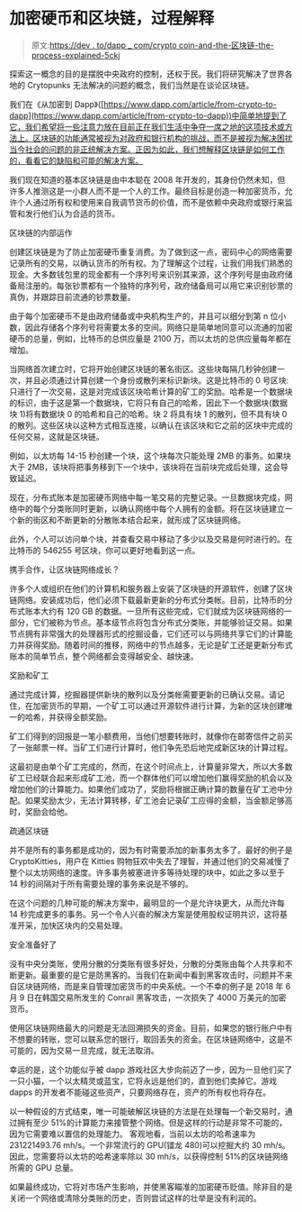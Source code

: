 # 加密硬币和区块链，过程解释

> 原文:[https://dev . to/dapp _ com/crypto coin-and-the-区块链-the-process-explained-5ckj](https://dev.to/dapp_com/cryptocoin-and-the-blockchain-the-process-explained-5ckj)

探索这一概念的目的是摆脱中央政府的控制，还权于民。我们将研究解决了世界各地的 Crytopunks 无法解决的问题的概念，我们当然是在谈论区块链。

我们在《从加密到 Dapp》([https://www.dapp.com/article/from-crypto-to-dapp](https://www.dapp.com/article/from-crypto-to-dapp))中简单地提到了它，我们希望将一些注意力放在目前正在我们生活中争夺一席之地的这项技术或方法上。区块链的功能通常被视为对政府和银行机构的挑战，而不是被视为解决困扰当今社会的问题的非正统解决方案。正因为如此，我们想解释区块链是如何工作的，看看它的缺陷和可能的解决方案。

我们现在知道的基本区块链是由中本聪在 2008 年开发的，其身份仍然未知，但许多人推测这是一小群人而不是一个人的工作。最终目标是创造一种加密货币，允许个人通过所有权和使用来自我调节货币的价值，而不是依赖中央政府或银行来监管和发行他们认为合适的货币。

区块链的内部运作

创建区块链是为了防止加密硬币重复消费。为了做到这一点，密码中心的网络需要记录所有的交易，以确认货币的所有权。为了理解这个过程，让我们用我们熟悉的现金。大多数钱包里的现金都有一个序列号来识别其来源，这个序列号是由政府储备局注册的。每张钞票都有一个独特的序列号，政府储备局可以用它来识别钞票的真伪，并跟踪目前流通的钞票数量。

由于每个加密硬币不是由政府储备或中央机构生产的，并且可以细分到第 n 位小数，因此存储各个序列号将需要太多的空间。网络只是简单地同意可以流通的加密硬币的总量，例如，比特币的总供应量是 2100 万，而以太坊的总供应量每年都在增加。

当网络首次建立时，它将开始创建区块链的著名街区。这些块每隔几秒钟创建一次，并且必须通过计算创建一个身份或散列来标识新块。这是比特币的 0 号区块:只进行了一次交易，这是对完成该区块哈希计算的矿工的奖励。哈希是一个数据块的标识，由于这是第一个数据块，它将只有自己的哈希，因此下一个数据块(数据块 1)将有数据块 0 的哈希和自己的哈希。块 2 将具有块 1 的散列，但不具有块 0 的散列。这些区块以这种方式相互连接，以确认在该区块和它之前的区块中完成的任何交易，这就是区块链。

例如，以太坊每 14-15 秒创建一个块，这个块每次只能处理 2MB 的事务。如果块大于 2MB，该块将把事务移到下一个块中，该块将在当前块完成后处理，这会导致延迟。

现在，分布式账本是加密硬币网络中每一笔交易的完整记录。一旦数据块完成，网络中的每个分类账同时更新，以确认网络中每个人拥有的金额。将在区块链建立一个新的街区和不断更新的分散账本结合起来，就形成了区块链网络。

此外，个人可以访问单个块，并查看交易中移动了多少以及交易是何时进行的。在比特币的 546255 号区块，你可以更好地看到这一点。

携手合作，让区块链网络成长？

许多个人或组织在他们的计算机和服务器上安装了区块链的开源软件，创建了区块链网络。安装成功后，他们必须下载最新更新的分布式分类帐。目前，比特币的分布式账本大约有 120 GB 的数据。一旦所有这些完成，它们就成为区块链网络的一部分，它们被称为节点。基本级节点将包含分布式分类账，并能够验证交易。如果节点拥有非常强大的处理器形式的挖掘设备，它们还可以与网络共享它们的计算能力并获得奖励。随着时间的推移，网络中的节点越多，无论是矿工还是更新分布式账本的简单节点，整个网络都会变得越安全、越快速。

奖励和矿工

通过完成计算，挖掘器提供新块的散列以及分类帐需要更新的已确认交易。请记住，在加密货币的早期，一个矿工可以通过开源软件进行计算，为新的区块创建唯一的哈希，并获得全额奖励。

矿工们得到的回报是一笔小额费用，当他们想要转账时，就像你在邮寄信件之前买了一张邮票一样。当矿工们进行计算时，他们争先恐后地完成新区块的计算过程。

这最初是由单个矿工完成的，然而，在这个时间点上，计算量非常大，所以大多数矿工已经联合起来形成矿工池，而一个群体他们可以增加他们赢得奖励的机会以及增加他们的计算能力。如果他们成功了，奖励将根据正确计算的数量在矿工池中分配。如果奖励太少，无法计算转移，矿工池会记录矿工应得的金额，当金额足够高时，奖励会给他。

疏通区块链

并不是所有的事务都是成功的，因为有时需要添加的新事务太多了。最好的例子是 CryptoKitties，用户在 Kitties 购物狂欢中失去了理智，并通过他们的交易减慢了整个以太坊网络的速度。许多事务被塞进许多等待处理的块中，如此之多以至于 14 秒的间隔对于所有需要处理的事务来说是不够的。

在这个问题的几种可能的解决方案中，最明显的一个是允许块更大，从而允许每 14 秒完成更多的事务。另一个令人兴奋的解决方案是使用股权证明共识，这将基准开采，加快区块内的交易处理。

安全准备好了

没有中央分类账，使用分散的分类账有很多好处，分散的分类账由每个人共享和不断更新。最重要的是它是防黑客的。当我们在新闻中看到黑客攻击时，问题并不来自区块链网络，而是来自管理加密货币的中央系统。一个不幸的例子是 2018 年 6 月 9 日在韩国交易所发生的 Conrail 黑客攻击，一次损失了 4000 万美元的加密货币。

使用区块链网络最大的问题是无法回溯损失的资金。目前，如果您的银行账户中有不想要的转账，您可以联系您的银行，取回丢失的资金。在区块链网络中，这是不可能的，因为交易一旦完成，就无法取消。

幸运的是，这个功能似乎被 dapp 游戏社区大步向前迈了一步，因为一旦他们买了一只小猫，一个以太精灵或蓝宝，它将永远是他们的，直到他们卖掉它。游戏 dapps 的开发者不能碰这些资产，只要网络存在，资产的所有权也将存在。

以一种假设的方式结束，唯一可能破解区块链的方法是在处理每一个新交易时，通过拥有至少 51%的计算能力来接管整个网络。但是这样的行动是非常不可能的，因为它需要难以置信的处理能力。
客观地看，当前以太坊的哈希速率为 231221493.76 mh/s。一个非常流行的 GPU(镭龙 480)可以挖掘大约 30 mh/s。因此，您需要将以太坊的哈希速率除以 30 mh/s，以获得控制 51%的区块链网络所需的 GPU 总量。

如果最终成功，它将对市场产生影响，并使黑客瞄准的加密硬币贬值。除非目的是关闭一个网络或清除分类账的历史，否则尝试这样的壮举是没有利润的。